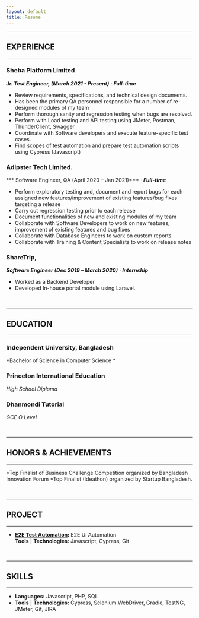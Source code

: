 ```yaml
---
layout: default
title: Resume
---
```


---
## EXPERIENCE
---

### Sheba Platform Limited  
***Jr. Test Engineer, (March 2021 - Present)*** &middot;	***Full-time***   

* Review requirements, specifications, and technical design documents.
* Has been the primary QA personnel responsible for a number of re-designed modules of my team
* Perform thorough sanity and regression testing when bugs are resolved.
* Perform with Load testing and API testing using JMeter, Postman, ThunderClient, Swagger
*  Coordinate with Software developers and execute feature-specific test cases.
* Find scopes of test automation and prepare test automation scripts using Cypress (Javascript)


### Adipster Tech Limited. 
*** Software Engineer, QA (April 2020 – Jan 2021)*** &middot;	***Full-time*** 

* Perform exploratory testing and, document and report bugs for each assigned new
features/improvement of existing features/bug fixes targeting a release
* Carry out regression testing prior to each release
* Document functionalities of new and existing modules of my team
* Collaborate with Software Developers to work on new features, improvement of existing features and bug fixes
* Collaborate with Database Engineers to work on custom reports
* Collaborate with Training & Content Specialists to work on release notes


### ShareTrip,  
***Software Engineer (Dec 2019 – March 2020)*** &middot;	***Internship***
* Worked as a Backend Developer
* Developed In-house portal module using Laravel.



<br />

---
## EDUCATION
---
### Independent University, Bangladesh  
*Bachelor of Science in Computer Science *  
 

### Princeton International Education
*High School Diploma*  

### Dhanmondi Tutorial
*GCE O Level*  


<br />

---
## HONORS & ACHIEVEMENTS
---
*Top Finalist of Business Challenge Competition organized by Bangladesh Innovation Forum
*Top Finalist (Ideathon) organized by Startup Bangladesh.


<br />

---
## PROJECT
---
* **[E2E Test Automation](https://github.com/Tahanima/test-automation-boilerplate):** E2E Ui Automation  
**Tools** &#124; **Technologies:** Javascript, Cypress, Git 

<br />
  
---
## SKILLS  
---
* **Languages:** Javascript, PHP, SQL
* **Tools** &#124; **Technologies:** Cypress, Selenium WebDriver, Gradle, TestNG, JMeter, Git, JIRA
